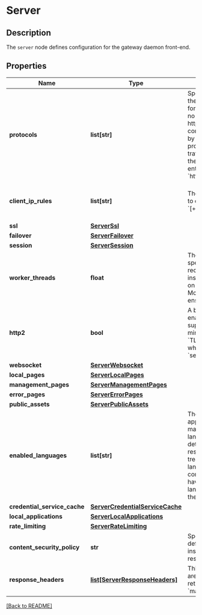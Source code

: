 # Server

## Description

The `server` node defines configuration for the gateway daemon front-end.


## Properties

Name | Type | Description | Notes
------------ | ------------- | ------------- | -------------
**protocols** | **list[str]** | Specifies the protocols which will be supported by the server. The server will listen on a different port for each protocol: &#x60;http/8080&#x60; and &#x60;https/8443&#x60;. If no protocols are specified, the server will listen for https requests only.  Additionally, the server can be configured to expect the [PROXY Protocol](https://www.haproxy.com/blog/haproxy/proxy-protocol/) header by using the &#x60;*_proxy&#x60; values.  Note that if the proxy protocol is enabled for a given protocol, all traffic for that protocol will be expected to contain the PROXY protocol headers. That is, the following entries are exclusive:  - &#x60;http&#x60; and &#x60;http_proxy&#x60;  - &#x60;https&#x60; and &#x60;https_proxy&#x60;  protocol    | Port | Description ------------|------|------------- http        | 8080 | HTTP https       | 8443 | HTTPS http_proxy  | 8080 | HTTP with Proxy Protocol https_proxy | 8443 | HTTPS with Proxy Protocol  | [optional] 
**client_ip_rules** | **list[str]** | The rules which define whether a client is allowed to connect to this server. The rule is of the format:  &#x60;[+|-]&lt;client-ip&gt;&#x60;  where:  Element           | Description ------------------|------------- +                 | Indicates that the client is permitted access. -                 | Indicates that the client is not permitted access. &amp;lt;client-ip&amp;gt; | The IP address of the client, which can also contain the pattern matching characters &#x60;*&#x60; and &#x60;?&#x60;.  The client IP address of a request will be evaluated against each rule in sequence until a match is found.  The corresponding code (+|-) will then be used to determine whether the client connection is accepted.  If the client IP matches no configured rules the client connection will be accepted.  | [optional] 
**ssl** | [**ServerSsl**](ServerSsl.md) |  | [optional] 
**failover** | [**ServerFailover**](ServerFailover.md) |  | [optional] 
**session** | [**ServerSession**](ServerSession.md) |  | [optional] 
**worker_threads** | **float** | The number of configured worker threads specifies the number of concurrent incoming requests that can be serviced by this gateway instance. Choosing the optimal number depends on the quantity and type of traffic on your network. Modifying this value should be done carefully to ensure optimal performance.  | [optional] [default to 100]
**http2** | **bool** | A boolean which indicates whether or not to enable support for HTTP/2 clients. HTTP/2 supports a reduced set of cipher suites. The minimum cipher is &#x60;TLS_ECDHE_RSA_WITH_AES_128_GCM_SHA256&#x60; which should be added to the &#x60;server/ssl/ciphers[]&#x60; entry.  | [optional] [default to True]
**websocket** | [**ServerWebsocket**](ServerWebsocket.md) |  | [optional] 
**local_pages** | [**ServerLocalPages**](ServerLocalPages.md) |  | [optional] 
**management_pages** | [**ServerManagementPages**](ServerManagementPages.md) |  | [optional] 
**error_pages** | [**ServerErrorPages**](ServerErrorPages.md) |  | [optional] 
**public_assets** | [**ServerPublicAssets**](ServerPublicAssets.md) |  | [optional] 
**enabled_languages** | **list[str]** | The language(s) which will be permitted when the application gateway generates error and management response pages. The accept-language HTTP header from the request is used to determine the language used when generating responses.  The first language in the list will be treated as the default language. The default language will be used if none of the languages contained in the accept-language HTTP header have been enabled.  If this entry is not defined, all languages will be enabled with English (C) set as the default.  #### language codes  | &#x60;language code&#x60; | Language              | |-----------------|-----------------------| | pt              | Brazilian Portuguese  | | cs              | Czech                 | | zh_CN           | Chinese (Simplified)  | | zh_TW           | Chinese (Traditional) | | C               | English               | | fr              | French                | | de              | German                | | hu              | Hungarian             | | it              | Italian               | | ja              | Japanese              | | ko              | Korean                | | pl              | Polish                | | es              | Spanish               | | ru              | Russian               |  | [optional] 
**credential_service_cache** | [**ServerCredentialServiceCache**](ServerCredentialServiceCache.md) |  | [optional] 
**local_applications** | [**ServerLocalApplications**](ServerLocalApplications.md) |  | [optional] 
**rate_limiting** | [**ServerRateLimiting**](ServerRateLimiting.md) |  | [optional] 
**content_security_policy** | **str** | Specifies whether or not the gateway will use the default content security policy.  The default policy inserts the following HTTP headers into all responses:  header | value -------|------- x-frame-options | DENY x-xss-protection | 1 content-security-policy | default-src &#39;self&#39;; frame-ancestors &#39;self&#39;; form-action &#39;self&#39;; x-content-type-options | nosniff  | [optional] [default to 'default']
**response_headers** | [**list[ServerResponseHeaders]**](ServerResponseHeaders.md) | This entry can be used to set HTTP headers which are always present in all responses which are returned to clients. For each entry, only one of &#x60;macro&#x60;, &#x60;attribute&#x60; or &#x60;text&#x60; can be specified.  | [optional] 

[[Back to README]](../README.md)



